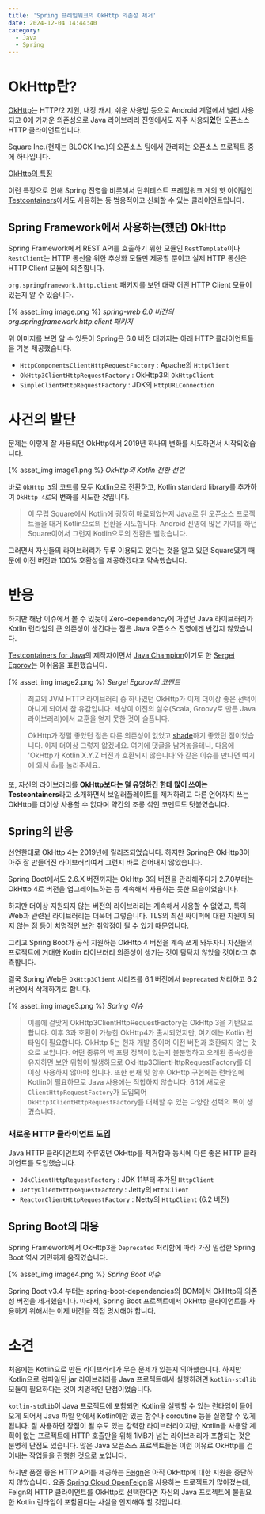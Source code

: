 ```yaml
---
title: 'Spring 프레임워크의 OkHttp 의존성 제거'
date: 2024-12-04 14:44:40
category:
  - Java
  - Spring
---
```


# OkHttp란?

[OkHttp](https://github.com/square/okhttp)는 HTTP/2 지원, 내장 캐시, 쉬운 사용법 등으로 Android 계열에서 널리 사용되고 0에 가까운 의존성으로 Java 라이브러리 진영에서도 자주 사용되**었**던 오픈소스 HTTP 클라이언트입니다.

Square Inc.(현재는 BLOCK Inc.)의 오픈소스 팀에서 관리하는 오픈소스 프로젝트 중에 하나입니다.

[OkHttp의 특징](https://github.com/square/okhttp/issues/3472)

이런 특징으로 인해 Spring 진영을 비롯해서 단위테스트 프레임워크 계의 핫 아이템인 [Testcontainers](https://github.com/testcontainers/testcontainers-java)에서도 사용하는 등 범용적이고 신뢰할 수 있는 클라이언트입니다.


## Spring Framework에서 사용하는(했던) OkHttp

Spring Framework에서 REST API를 호출하기 위한 모듈인 `RestTemplate`이나 `RestClient`는 HTTP 통신을 위한 추상화 모듈만 제공할 뿐이고 실제 HTTP 통신은 HTTP Client 모듈에 의존합니다.

`org.springframework.http.client` 패키지를 보면 대략 어떤 HTTP Client 모듈이 있는지 알 수 있습니다.

{% asset_img image.png %}
*spring-web 6.0 버전의 org.springframework.http.client 패키지*

위 이미지를 보면 알 수 있듯이 Spring은 6.0 버전 대까지는 아래 HTTP 클라이언트들을 기본 제공했습니다.

- `HttpComponentsClientHttpRequestFactory` : Apache의 `HttpClient`
- `OkHttp3ClientHttpRequestFactory` : OkHttp3의 `OkHttpClient`
- `SimpleClientHttpRequestFactory` : JDK의 `HttpURLConnection`


# 사건의 발단

문제는 이렇게 잘 사용되던 OkHttp에서 2019년 하나의 변화를 시도하면서 시작되었습니다.

{% asset_img image1.png %}
*OkHttp의 Kotlin 전환 선언*

바로 `OkHttp 3`의 코드를 모두 Kotlin으로 전환하고, Kotlin standard library를 추가하여 `OkHttp 4`로의 변화를 시도한 것입니다.

> 이 무렵 Square에서 Kotlin에 굉장히 매료되었는지 Java로 된 오픈소스 프로젝트들을 대거 Kotlin으로의 전환을 시도합니다.
> Android 진영에 많은 기여를 하던 Square이어서 그런지 Kotlin으로의 전환은 빨랐습니다.

그러면서 자신들의 라이브러리가 두루 이용되고 있다는 것을 알고 있던 Square였기 때문에 이전 버전과 100% 호환성을 제공하겠다고 약속했습니다.


# 반응

하지만 해당 이슈에서 볼 수 있듯이 Zero-dependency에 가깝던 Java 라이브러리가 Kotlin 런타임의 큰 의존성이 생긴다는 점은 Java 오픈소스 진영에겐 반갑지 않았습니다.

[Testcontainers for Java](https://java.testcontainers.org/)의 제작자이면서 [Java Champion](https://javachampions.org/members.html)이기도 한 [Sergei Egorov](https://github.com/bsideup)는 아쉬움을 표현했습니다.

{% asset_img image2.png %}
*Sergei Egorov의 코멘트*

> 최고의 JVM HTTP 라이브러리 중 하나였던 OkHttp가 이제 더이상 좋은 선택이 아니게 되어서 참 유감입니다.
> 세상이 이전의 실수(Scala, Groovy로 만든 Java 라이브러리)에서 교훈을 얻지 못한 것이 슬픕니다.
>
> OkHttp가 정말 좋았던 점은 다른 의존성이 없었고 [shade](https://maven.apache.org/plugins/maven-shade-plugin/)하기 좋았던 점이었습니다. 이제 더이상 그렇지 않겠네요.
> 여기에 댓글을 남겨놓을테니, 다음에 'OkHttp가 Kotlin X.Y.Z 버전과 호환되지 않습니다'와 같은 이슈를 만나면 여기에 와서 👍를 눌러주세요.

또, 자신의 라이브러리를 **OkHttp보다는 덜 유명하긴 한데 많이 쓰이는 Testcontainers**라고 소개하면서 보일러플레이트를 제거하려고 다른 언어까지 쓰는 OkHttp를 더이상 사용할 수 없다며 약간의 조롱 섞인 코멘트도 덧붙였습니다.


## Spring의 반응

선언한대로 OkHttp 4는 2019년에 릴리즈되었습니다. 하지만 Spring은 OkHttp3이 아주 잘 만들어진 라이브러리여서 그런지 바로 걷어내지 않았습니다.

Spring Boot에서도 2.6.X 버전까지는 OkHttp 3의 버전을 관리해주다가 2.7.0부터는 OkHttp 4로 버전을 업그레이드하는 등 계속해서 사용하는 듯한 모습이었습니다.

하지만 더이상 지원되지 않는 버전의 라이브러리는 계속해서 사용할 수 없었고, 특히 Web과 관련된 라이브러리는 더욱더 그렇습니다. TLS의 최신 싸이퍼에 대한 지원이 되지 않는 점 등이 치명적인 보안 취약점이 될 수 있기 때문입니다.

그리고 Spring Boot가 공식 지원하는 OkHttp 4 버전을 계속 쓰게 놔두자니 자신들의 프로젝트에 거대한 Kotlin 라이브러리 의존성이 생기는 것이 탐탁치 않았을 것이라고 추측합니다.

결국 Spring Web은 `OkHttp3Client` 시리즈를 6.1 버전에서 `Deprecated` 처리하고 6.2 버전에서 삭제하기로 합니다.

{% asset_img image3.png %}
*Spring 이슈*

> 이름에 걸맞게 OkHttp3ClientHttpRequestFactory는 OkHttp 3을 기반으로 합니다. 이후 3과 호환이 가능한 OkHttp4가 출시되었지만, 여기에는 Kotlin 런타임이 필요합니다.
> OkHttp 5는 현재 개발 중이며 이전 버전과 호환되지 않는 것으로 보입니다. 어떤 종류의 백 포팅 정책이 있는지 불분명하고 오래된 종속성을 유지하면 보안 위험이 발생하므로 OkHttp3ClientHttpRequestFactory를 더 이상 사용하지 않아야 합니다.
> 또한 현재 및 향후 OkHttp 구현에는 런타임에 Kotlin이 필요하므로 Java 사용에는 적합하지 않습니다. 6.1에 새로운 `ClientHttpRequestFactory`가 도입되어 `OkHttp3ClientHttpRequestFactory`를 대체할 수 있는 다양한 선택의 폭이 생겼습니다.


### 새로운 HTTP 클라이언트 도입

Java HTTP 클라이언트의 주류였던 OkHttp를 제거함과 동시에 다른 좋은 HTTP 클라이언트를 도입했습니다.

- `JdkClientHttpRequestFactory` : JDK 11부터 추가된 `HttpClient`
- `JettyClientHttpRequestFactory` : Jetty의 `HttpClient`
- `ReactorClientHttpRequestFactory` : Netty의 `HttpClient` (6.2 버전)


## Spring Boot의 대응

Spring Framework에서 OkHttp3을 `Deprecated` 처리함에 따라 가장 밀접한 Spring Boot 역시 기민하게 움직였습니다.

{% asset_img image4.png %}
*Spring Boot 이슈*

Spring Boot v3.4 부터는 spring-boot-dependencies의 BOM에서 OkHttp의 의존성 버전을 제거했습니다. 따라서, Spring Boot 프로젝트에서 OkHttp 클라이언트를 사용하기 위해서는 이제 버전을 직접 명시해야 합니다.


# 소견

처음에는 Kotlin으로 만든 라이브러리가 무슨 문제가 있는지 의아했습니다. 하지만 Kotlin으로 컴파일된 jar 라이브러리를 Java 프로젝트에서 실행하려면 `kotlin-stdlib` 모듈이 필요하다는 것이 치명적인 단점이었습니다.

`kotlin-stdlib`이 Java 프로젝트에 포함되면 Kotlin을 실행할 수 있는 런타임이 들어오게 되어서 Java 파일 안에서 Kotlin에만 있는 함수나 coroutine 등을 실행할 수 있게 됩니다.
잘 사용하면 장점이 될 수도 있는 강력한 라이브러리이지만, Kotlin을 사용할 계획이 없는 프로젝트에 HTTP 호출만을 위해 1MB가 넘는 라이브러리가 포함되는 것은 분명히 단점도 있습니다. 많은 Java 오픈소스 프로젝트들은 이런 이유로 OkHttp를 걷어내는 작업들을 진행한 것으로 보입니다.

하지만 품질 좋은 HTTP API를 제공하는 [Feign](https://github.com/OpenFeign/feign)은 아직 OkHttp에 대한 지원을 중단하지 않았습니다.
요즘 [Spring Cloud OpenFeign](https://spring.io/projects/spring-cloud-openfeign)을 사용하는 프로젝트가 많아졌는데, Feign의 HTTP 클라이언트를 OkHttp로 선택한다면 자신의 Java 프로젝트에 불필요한 Kotlin 런타임이 포함된다는 사실을 인지해야 할 것입니다.